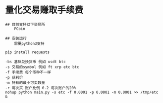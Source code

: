 # 量化交易赚取手续费

    ## 目前支持以下交易所
        FCoin

    ## 安装运行
        需要python3支持

    pip install requests

    -bs 基础兑换货币 例如 usdt btc
    -s 交易的symbol 例如 ft xrp etc btc
    -f 手续费 每个币种不一样
    -p 获利价
    -m 持有的最小可卖数量
    -r 每次买 账户比例 0.2 每次账户的20%
    nohup python main.py -s etc -f 0.0001 -p 0.0001 -m 0.0001 >> /tmp/etc &





